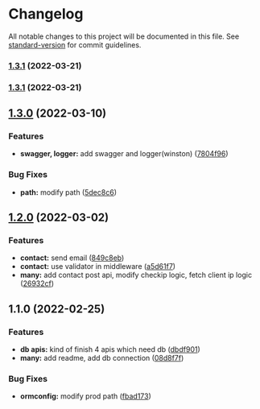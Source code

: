 # Changelog

All notable changes to this project will be documented in this file. See [standard-version](https://github.com/conventional-changelog/standard-version) for commit guidelines.

### [1.3.1](https://git.wcgmarkets.com/Alice_Chou/wcg-api/compare/v1.3.0...v1.3.1) (2022-03-21)

### [1.3.1](https://git.wcgmarkets.com/Alice_Chou/wcg-api/compare/v1.3.0...v1.3.1) (2022-03-21)

## [1.3.0](https://git.wcgmarkets.com/Alice_Chou/wcg-api/compare/v1.2.0...v1.3.0) (2022-03-10)


### Features

* **swagger, logger:** add swagger and logger(winston) ([7804f96](https://git.wcgmarkets.com/Alice_Chou/wcg-api/commit/7804f96e2ff284ffbf5e2812d4e4499a6c78ed73))


### Bug Fixes

* **path:** modify path ([5dec8c6](https://git.wcgmarkets.com/Alice_Chou/wcg-api/commit/5dec8c615f00964040bedc5769eb0a687da91194))

## [1.2.0](https://git.wcgmarkets.com/Alice_Chou/wcg-api/compare/v1.1.0...v1.2.0) (2022-03-02)


### Features

* **contact:** send email ([849c8eb](https://git.wcgmarkets.com/Alice_Chou/wcg-api/commit/849c8eb121a9f7c79126ccff369732b26eadd1c5))
* **contact:** use validator in middleware ([a5d61f7](https://git.wcgmarkets.com/Alice_Chou/wcg-api/commit/a5d61f75b335c04a5bd39870651b9ed2f0628426))
* **many:** add contact post api, modify checkip logic, fetch client ip logic ([26932cf](https://git.wcgmarkets.com/Alice_Chou/wcg-api/commit/26932cf9b28716d93746311bc0fd2b27a69a1c44))

## 1.1.0 (2022-02-25)


### Features

* **db apis:** kind of finish 4 apis which need db ([dbdf901](https://git.wcgmarkets.com/Alice_Chou/wcg-api/commit/dbdf901d6638ac2fabb95030dd0e9ca8db64960e))
* **many:** add readme, add db connection ([08d8f7f](https://git.wcgmarkets.com/Alice_Chou/wcg-api/commit/08d8f7f28a810332a5418cf316ee0f83312fa794))


### Bug Fixes

* **ormconfig:** modify prod path ([fbad173](https://git.wcgmarkets.com/Alice_Chou/wcg-api/commit/fbad1733b4df1486164150294efc2ed5b5aa1bfc))

